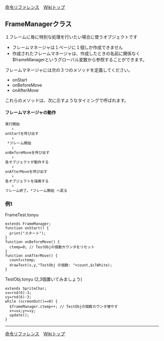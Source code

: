 
[命令リファレンス](./reference)&emsp;[Wikiトップ](./)

<title>命令リファレンス - FrameManager</title>

## FrameManagerクラス
１フレームに毎に特別な処理を行いたい場合に使うオブジェクトです

- フレームマネージャは１ページに１個しか作成できません
- 作成されたフレームマネージャは、作成したときの名前に関係なく$frameManagerというグローバル変数から参照することができます。

フレームマネージャには次の３つのメソッドを定義してください。
- onStart
- onBeforeMove
- onAfterMove

これらのメソッドは、次に示すようなタイミングで呼ばれます。

#### フレームマネージャの動作
```
実行開始
   ↓
onStartを呼び出す
   ↓
 *フレーム開始
   ↓
onBeforeMoveを呼び出す
   ↓
各オブジェクトが動作する
   ↓
onAfterMoveを呼び出す
   ↓
各オブジェクトを描画する
   ↓
フレーム終了。*フレーム開始 へ戻る 
```

### 例1

FrameTest.tonyu
```
extends FrameManager;
function onStart() {
  print("スタート");
}
function onBeforeMove() {
  ctemp=0; // TestObjの個数カウンタをリセット
}
function onAfterMove() {
  count=ctemp;
  drawText(x,y,"TestObj の個数: "+count,$clWhite);
}
```

TestObj.tonyu (2,3個置いてみましょう)
```
extends SpriteChar;
vx=rnd(6)-3;
vy=rnd(6)-3;
while (screenOut()==0) {
  $frameManager.ctemp++; // TestObjの個数カウンタ増やす
  x+=vx;y+=vy;
  update(); 
}
```

***

[命令リファレンス](./reference)&emsp;[Wikiトップ](./)

